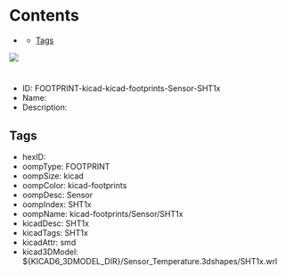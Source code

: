 



Contents
========

* [](#)
	* [Tags](#tags)
  
![][im]
# 

- ID: FOOTPRINT-kicad-kicad-footprints-Sensor-SHT1x
- Name: 
- Description: 

## Tags

- hexID: 
- oompType: FOOTPRINT
- oompSize: kicad
- oompColor: kicad-footprints
- oompDesc: Sensor
- oompIndex: SHT1x
- oompName: kicad-footprints/Sensor/SHT1x
- kicadDesc: SHT1x
- kicadTags: SHT1x
- kicadAttr: smd
- kicad3DModel: ${KICAD6_3DMODEL_DIR}/Sensor_Temperature.3dshapes/SHT1x.wrl



[im]: image.png
